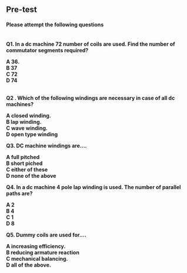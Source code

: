 ## <b> Pre-test
#### Please attempt the following questions
<br>
Q1. In a dc machine 72 number of coils are used. Find the number of commutator segments required?<br>
                         
A 36.<br>
B 37<br>
<b>C 72<br></b>
D 74<br><br>                  
               
Q2 . Which of the following windings are necessary in case of all dc machines?<br>
                 
<b>A closed winding.<br></b>
B lap winding.<br>
C wave winding.<br>
D open type winding<br>          
                              
Q3. DC machine windings are....<br>
                 
<b>A full pitched<br></b>
B short piched<br>
C either of these<br>
D none of the above<br>               
                 
Q4. In a dc machine 4 pole lap winding is used. The number of parallel paths are?<br>
                 
A 2<br>
<b>B 4<br></b>
C 1<br>
D 8<br>
                                
Q5. Dummy coils are used for....<br>
                 
A increasing efficiency.<br>
B reducing armature reaction<br>
<b>C mechanical balancing.<br></b>
D all of the above.<br>
                                 
